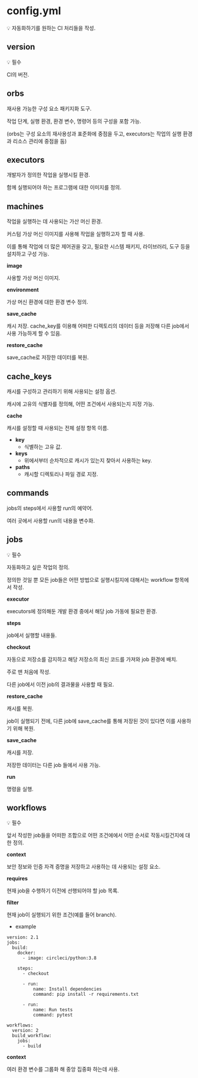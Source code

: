 # config.yml

<aside>
💡 자동화하기를 원하는 CI 처리들을 작성.

</aside>

## **version**

<aside>
💡 필수

</aside>

CI의 버전.

## **orbs**

재사용 가능한 구성 요소 패키지화 도구.

작업 단계, 실행 환경, 환경 변수, 명령어 등의 구성을 포함 가능.

(orbs는 구성 요소의 재사용성과 표준화에 중점을 두고, executors는 작업의 실행 환경과 리소스 관리에 중점을 둠)

## executors

개발자가 정의한 작업을 실행시킬 환경.

함께 실행되어야 하는 프로그램에 대한 이미지를 정의.

## machines

작업을 실행하는 데 사용되는 가산 머신 환경.

커스텀 가상 머신 이미지를 사용해 작업을 실행하고자 할 때 사용.

이를 통해 작업에 더 많은 제어권을 갖고, 필요한 시스템 패키지, 라이브러리, 도구 등을 설치하고 구성 가능.

**image**

사용할 가상 머신 이미지.

**environment**

가상 머신 환경에 대한 환경 변수 정의.

**save_cache**

캐시 저장. cache_key를 이용해 어떠한 디렉토리의 데이터 등을 저장해 다른 job에서 사용 가능하게 할 수 있음. 

**restore_cache**

save_cache로 저장한 데이터를 복원.

## **cache_keys**

캐시를 구성하고 관리하기 위해 사용되는 설정 옵션.

캐시에 고유의 식별자를 정의해, 어떤 조건에서 사용되는지 지정 가능.

**cache**

캐시를 설정할 때 사용되는 전체 설정 항목 이름.

- **key**
    - 식별하는 고유 값.
- **keys**
    - 위에서부터 순차적으로 캐시가 있는지 찾아서 사용하는 key.
- **paths**
    - 캐시할 디렉토리나 파일 경로 지정.

## **commands**

jobs의 steps에서 사용할 run의 예약어.

여러 곳에서 사용할 run의 내용을 변수화.

## jobs

<aside>
💡 필수

</aside>

자동화하고 싶은 작업의 정의.

정의한 것일 뿐 모든 job들은 어떤 방법으로 실행시킬지에 대해서는 workflow 항목에서 작성.

**executor**

executors에 정의해둔 개발 환경 중에서 해당 job 가동에 필요한 환경.

**steps**

job에서 실행할 내용들.

**checkout**

자동으로 저장소를 감지하고 해당 저장소의 최신 코드를 가져와 job 환경에 배치.

주로 맨 처음에 작성.

다른 job에서 이전 job의 결과물을 사용할 때 필요.

**restore_cache**

캐시를 복원.

job이 실행되기 전에, 다른 job에 save_cache를 통해 저장된 것이 있다면 이를 사용하기 위해 복원.

**save_cache**

캐시를 저장.

저장한 데이터는 다른 job 들에서 사용 가능.

**run**

명령을 실행.

## **workflows**

<aside>
💡 필수

</aside>

앞서 작성한 job들을 어떠한 조합으로 어떤 조건에에서 어떤 순서로 작동시킬건지에 대한 정의.

**context**

보안 정보와 인증 자격 증명을 저장하고 사용하는 데 사용되는 설정 요소.

**requires**

현재 job을 수행하기 이전에 선행되어야 할 job 목록.

**filter**

현재 job이 실행되기 위한 조건(예를 들어 branch).

- example

```
version: 2.1
jobs:
  build:
    docker:
      - image: circleci/python:3.8

    steps:
      - checkout

      - run:
          name: Install dependencies
          command: pip install -r requirements.txt

      - run:
          name: Run tests
          command: pytest

workflows:
  version: 2
  build_workflow:
    jobs:
      - build
```

**context**

여러 환경 변수를 그룹화 해 중앙 집중화 하는데 사용.
